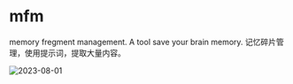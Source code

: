 # mfm
memory fregment management. A tool save your brain memory.
记忆碎片管理，使用提示词，提取大量内容。

![2023-08-01](https://github.com/casdfxx/mfm/assets/123916021/7e53c11a-fcba-4c9e-8fd5-dfe5f3c0b6ad)
